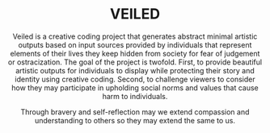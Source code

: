 
<h1 align="center">VEILED</h1>


<p align="center">
Veiled is a creative coding project that generates abstract minimal artistic outputs based on input sources provided by individuals that represent elements of their lives they keep hidden from society for fear of judgement or ostracization. The goal of the project is twofold. First, to provide beautiful artistic outputs for individuals to display while protecting their story and identity using creative coding. Second, to challenge viewers to consider how they may participate in upholding social norms and values that cause harm to individuals. 
</p>
<p align="center">
Through bravery and self-reflection may we extend compassion and understanding to others so they may extend the same to us. 
</p>
